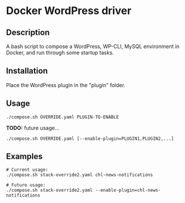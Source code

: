 # Docker WordPress driver

Description
---
A bash script to compose a WordPress, WP-CLI, MySQL environment in Docker, and run through some startup tasks.

Installation
---
Place the WordPress plugin in the "plugin" folder.


Usage
---

    ./compose.sh OVERRIDE.yaml PLUGIN-TO-ENABLE

**TODO:** future usage...

    ./compose.sh OVERRIDE.yaml [--enable-plugin=PLUGIN1,PLUGIN2,...]


## Examples

    # Current usage:
    ./compose.sh stack-override2.yaml chl-news-notifications
    
    # Future usage:
    ./compose.sh stack-override2.yaml --enable-plugin=chl-news-notifications
